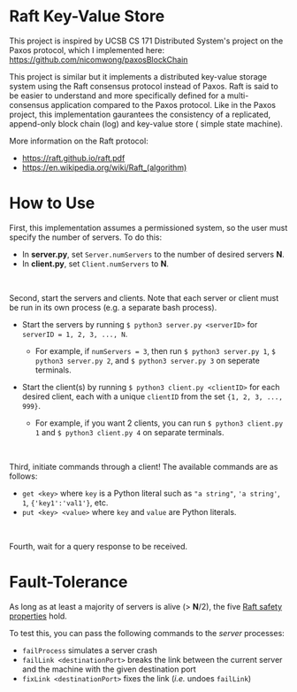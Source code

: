# Raft Key-Value Store

This project is inspired by UCSB CS 171 Distributed System's project on the Paxos protocol, which I implemented here: https://github.com/nicomwong/paxosBlockChain

This project is similar but it implements a distributed key-value storage system using the Raft consensus protocol instead of Paxos. Raft is said to be easier to understand and more specifically defined for a multi-consensus application compared to the Paxos protocol. Like in the Paxos project, this implementation gaurantees the consistency of a replicated, append-only block chain (log) and key-value store ( simple state machine).

More information on the Raft protocol:
- https://raft.github.io/raft.pdf
- https://en.wikipedia.org/wiki/Raft_(algorithm)

# How to Use

First, this implementation assumes a permissioned system, so the user must specify the number of servers. To do this:

* In **server.py**, set `Server.numServers` to the number of desired servers **N**.
* In **client.py**, set `Client.numServers` to **N**.

<br/>

Second, start the servers and clients. Note that each server or client must be run in its own process (e.g. a separate bash process).

* Start the servers by running `$ python3 server.py <serverID>` for `serverID = 1, 2, 3, ..., N`.
   * For example, if `numServers = 3`, then run `$ python3 server.py 1`, `$ python3 server.py 2`, and `$ python3 server.py 3` on seperate terminals.

* Start the client(s) by running `$ python3 client.py <clientID>` for each desired client, each with a unique `clientID` from the set `{1, 2, 3, ..., 999}`.
   * For example, if you want 2 clients, you can run `$ python3 client.py 1` and `$ python3 client.py 4` on separate terminals.

<br/>

Third, initiate commands through a client! The available commands are as follows:
* `get <key>` where `key` is a Python literal such as `"a string"`, `'a string'`, `1`, `{'key1':'val1'}`, etc.
* `put <key> <value>` where `key` and `value` are Python literals.

<br/>

Fourth, wait for a query response to be received.

# Fault-Tolerance

As long as at least a majority of servers is alive (> **N**/2), the five [Raft safety properties](https://en.wikipedia.org/wiki/Raft_(algorithm)#Safety_rules_in_Raft) hold.

To test this, you can pass the following commands to the _server_ processes:
* `failProcess` simulates a server crash
* `failLink <destinationPort>` breaks the link between the current server and the machine with the given destination port
* `fixLink <destinationPort>` fixes the link (_i.e._ undoes `failLink`)
